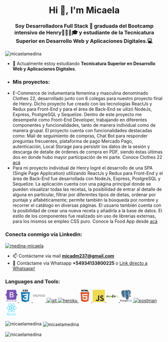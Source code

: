 <h1 align="center">Hi 👋, I'm Micaela</h1>
<h3 align="center">Soy Desarrolladora Full Stack 🚀 graduada del Bootcamp intensivo de Henry👩🏻‍🎓🎓 y estudiante de la Tecnicatura Superior en Desarrollo Web y Aplicaciones Digitales.💻</h3>

<p align="left"> <img src="https://komarev.com/ghpvc/?username=micaelamedina&label=Profile%20views&color=0e75b6&style=flat" alt="micaelamedina" /> </p>

- 🌱 Actualmente estoy estudiando **Tecnicatura Superior en Desarrollo Web y Aplicaciones Digitales**.
- <h3 align="left">Mis proyectos:</h3>
- E-Commerce de indumentaria femenina y masculina denominado Clothes 22, desarrollado junto con 6 colegas para nuestro proyecto final de Henry. Dicho proyecto fue creado con las tecnologías ReactJs y Redux para Front-End y para el área de Back-End se uilizó NodeJs, Express, PostgreSQL y Sequelize. Dentro de este proyecto me desempeñé como Front-End Developer, trabajando en diferentes componentes y funcionalidades, tanto de manera individual como de manera grupal. El proyecto cuenta con funcionalidades destacadas como: Mail de seguimiento de compras, Chat Bot para responder preguntas frecuentes, plataforma de pago Mercado Pago, autenticación, Local Storage para persistir los datos de la sesión y descarga de detalle de órdenes de compra en PDF, siendo éstas últimas dos en donde hubo mayor participación de mi parte. Conoce Clothes 22 [acá](https://clothes-22.vercel.app/)
- Para mi proyecto individual de Henry logré el desarrollo de una SPA (Single Page Application) utilizando ReactJs y Redux para Front-End y el área de Back-End fue desarrollada con NodeJs, Express, PostgreSQL y Sequelize. La aplicación cuenta con una página principal donde se pueden visualizar todas las recetas, la posibilidad de entrar al detalle de alguna en particular, filtrar por diferentes tipos de dietas, ordenar por puntaje y alfabéticamente; permite también la búsqueda por nombre y recorrer el catálogo en diversas páginas. El usuario también cuenta con la posibilidad de crear una nueva receta y añadirla a la base de datos. El estilo de los componentes fue realizado sin uso de librerias externas, para los mismos se empleo CSS puro. Conoce la Food App desde [acá](https://food-pi-micaelamedina.vercel.app/)

<h3 align="left">Conecta conmigo vía Linkedin:</h3>
<p align="left">
<a href="https://linkedin.com/in/medina-micaela" target="blank"><img align="center" src="https://raw.githubusercontent.com/rahuldkjain/github-profile-readme-generator/master/src/images/icons/Social/linked-in-alt.svg" alt="medina-micaela" height="30" width="40" /></a>
</p>

- 📫 Contáctame vía mail **micadm237@gmail.com** 
- 📲 Contáctame vía Whatsapp **+54934133800225** o [Link directo a Whatsapp!](https://wa.me/5493413380025/)

<h3 align="left">Languages and Tools:</h3>
<p align="left"> <a href="https://getbootstrap.com" target="_blank" rel="noreferrer"> <img src="https://raw.githubusercontent.com/devicons/devicon/master/icons/bootstrap/bootstrap-plain-wordmark.svg" alt="bootstrap" width="40" height="40"/> </a> <a href="https://www.w3schools.com/css/" target="_blank" rel="noreferrer"> <img src="https://raw.githubusercontent.com/devicons/devicon/master/icons/css3/css3-original-wordmark.svg" alt="css3" width="40" height="40"/> </a> <a href="https://expressjs.com" target="_blank" rel="noreferrer"> <img src="https://raw.githubusercontent.com/devicons/devicon/master/icons/express/express-original-wordmark.svg" alt="express" width="40" height="40"/> </a> <a href="https://git-scm.com/" target="_blank" rel="noreferrer"> <img src="https://www.vectorlogo.zone/logos/git-scm/git-scm-icon.svg" alt="git" width="40" height="40"/> </a> <a href="https://heroku.com" target="_blank" rel="noreferrer"> <img src="https://www.vectorlogo.zone/logos/heroku/heroku-icon.svg" alt="heroku" width="40" height="40"/> </a> <a href="https://www.w3.org/html/" target="_blank" rel="noreferrer"> <img src="https://raw.githubusercontent.com/devicons/devicon/master/icons/html5/html5-original-wordmark.svg" alt="html5" width="40" height="40"/> </a> <a href="https://developer.mozilla.org/en-US/docs/Web/JavaScript" target="_blank" rel="noreferrer"> <img src="https://raw.githubusercontent.com/devicons/devicon/master/icons/javascript/javascript-original.svg" alt="javascript" width="40" height="40"/> </a> <a href="https://nodejs.org" target="_blank" rel="noreferrer"> <img src="https://raw.githubusercontent.com/devicons/devicon/master/icons/nodejs/nodejs-original-wordmark.svg" alt="nodejs" width="40" height="40"/> </a> <a href="https://www.postgresql.org" target="_blank" rel="noreferrer"> <img src="https://raw.githubusercontent.com/devicons/devicon/master/icons/postgresql/postgresql-original-wordmark.svg" alt="postgresql" width="40" height="40"/> </a> <a href="https://postman.com" target="_blank" rel="noreferrer"> <img src="https://www.vectorlogo.zone/logos/getpostman/getpostman-icon.svg" alt="postman" width="40" height="40"/> </a> <a href="https://reactjs.org/" target="_blank" rel="noreferrer"> <img src="https://raw.githubusercontent.com/devicons/devicon/master/icons/react/react-original-wordmark.svg" alt="react" width="40" height="40"/> </a> </p>

<p><img align="left" src="https://github-readme-stats.vercel.app/api/top-langs?username=micaelamedina&show_icons=true&locale=en&layout=compact" alt="micaelamedina" /></p>

<p>&nbsp;<img align="center" src="https://github-readme-stats.vercel.app/api?username=micaelamedina&show_icons=true&locale=en" alt="micaelamedina" /></p>

<p><img align="center" src="https://github-readme-streak-stats.herokuapp.com/?user=micaelamedina&" alt="micaelamedina" /></p>

